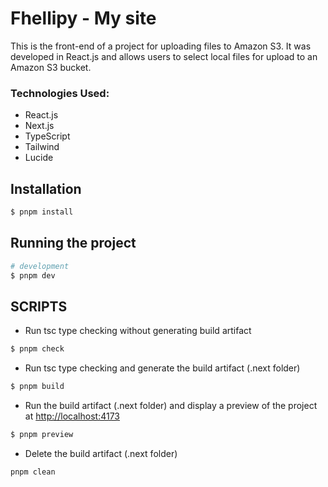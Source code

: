 # Fhellipy - My site

This is the front-end of a project for uploading files to Amazon S3. It was developed in React.js and allows users to select local files for upload to an Amazon S3 bucket.

### Technologies Used:

- React.js
- Next.js
- TypeScript
- Tailwind
- Lucide

## Installation

```bash
$ pnpm install
```

## Running the project

```bash
# development
$ pnpm dev
```

## SCRIPTS

- Run tsc type checking without generating build artifact

```bash
$ pnpm check
```

- Run tsc type checking and generate the build artifact (.next folder)

```bash
$ pnpm build
```

- Run the build artifact (.next folder) and display a preview of the project at [http://localhost:4173](http://localhost:4173)

```bash
$ pnpm preview
```

- Delete the build artifact (.next folder)

```bash
pnpm clean
```
